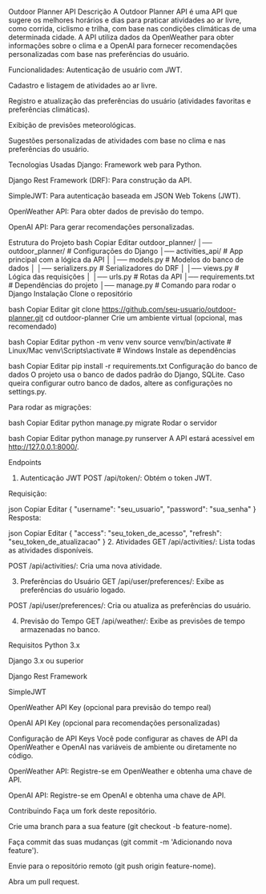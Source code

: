 Outdoor Planner API
Descrição
A Outdoor Planner API é uma API que sugere os melhores horários e dias para praticar atividades ao ar livre, como corrida, ciclismo e trilha, com base nas condições climáticas de uma determinada cidade. A API utiliza dados da OpenWeather para obter informações sobre o clima e a OpenAI para fornecer recomendações personalizadas com base nas preferências do usuário.

Funcionalidades:
Autenticação de usuário com JWT.

Cadastro e listagem de atividades ao ar livre.

Registro e atualização das preferências do usuário (atividades favoritas e preferências climáticas).

Exibição de previsões meteorológicas.

Sugestões personalizadas de atividades com base no clima e nas preferências do usuário.

Tecnologias Usadas
Django: Framework web para Python.

Django Rest Framework (DRF): Para construção da API.

SimpleJWT: Para autenticação baseada em JSON Web Tokens (JWT).

OpenWeather API: Para obter dados de previsão do tempo.

OpenAI API: Para gerar recomendações personalizadas.

Estrutura do Projeto
bash
Copiar
Editar
outdoor_planner/
│── outdoor_planner/         # Configurações do Django
│── activities_api/          # App principal com a lógica da API
│   │── models.py            # Modelos do banco de dados
│   │── serializers.py       # Serializadores do DRF
│   │── views.py             # Lógica das requisições
│   │── urls.py              # Rotas da API
│── requirements.txt         # Dependências do projeto
│── manage.py                # Comando para rodar o Django
Instalação
Clone o repositório

bash
Copiar
Editar
git clone https://github.com/seu-usuario/outdoor-planner.git
cd outdoor-planner
Crie um ambiente virtual (opcional, mas recomendado)

bash
Copiar
Editar
python -m venv venv
source venv/bin/activate  # Linux/Mac
venv\Scripts\activate     # Windows
Instale as dependências

bash
Copiar
Editar
pip install -r requirements.txt
Configuração do banco de dados O projeto usa o banco de dados padrão do Django, SQLite. Caso queira configurar outro banco de dados, altere as configurações no settings.py.

Para rodar as migrações:

bash
Copiar
Editar
python manage.py migrate
Rodar o servidor

bash
Copiar
Editar
python manage.py runserver
A API estará acessível em http://127.0.0.1:8000/.

Endpoints
1. Autenticação JWT
POST /api/token/: Obtém o token JWT.

Requisição:

json
Copiar
Editar
{
  "username": "seu_usuario",
  "password": "sua_senha"
}
Resposta:

json
Copiar
Editar
{
  "access": "seu_token_de_acesso",
  "refresh": "seu_token_de_atualizacao"
}
2. Atividades
GET /api/activities/: Lista todas as atividades disponíveis.

POST /api/activities/: Cria uma nova atividade.

3. Preferências do Usuário
GET /api/user/preferences/: Exibe as preferências do usuário logado.

POST /api/user/preferences/: Cria ou atualiza as preferências do usuário.

4. Previsão do Tempo
GET /api/weather/: Exibe as previsões de tempo armazenadas no banco.

Requisitos
Python 3.x

Django 3.x ou superior

Django Rest Framework

SimpleJWT

OpenWeather API Key (opcional para previsão do tempo real)

OpenAI API Key (opcional para recomendações personalizadas)

Configuração de API Keys
Você pode configurar as chaves de API da OpenWeather e OpenAI nas variáveis de ambiente ou diretamente no código.

OpenWeather API: Registre-se em OpenWeather e obtenha uma chave de API.

OpenAI API: Registre-se em OpenAI e obtenha uma chave de API.

Contribuindo
Faça um fork deste repositório.

Crie uma branch para a sua feature (git checkout -b feature-nome).

Faça commit das suas mudanças (git commit -m 'Adicionando nova feature').

Envie para o repositório remoto (git push origin feature-nome).

Abra um pull request.

